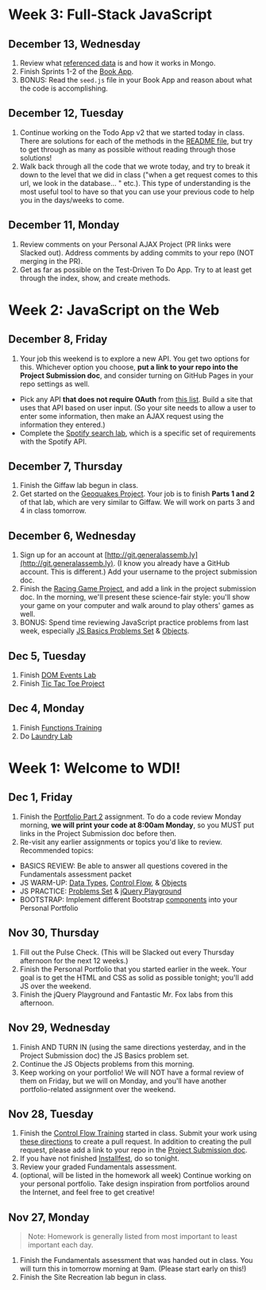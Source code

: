 # Week 3: Full-Stack JavaScript

## December 13, Wednesday
1. Review what [referenced data](https://github.com/SF-WDI-LABS/mongoose-associations#implementation-referenced) is and how it works in Mongo. 
2. Finish Sprints 1-2 of the [Book App](https://github.com/SF-WDI-LABS/mongoose-books-app).
3. BONUS: Read the `seed.js` file in your Book App and reason about what the code is accomplishing.

## December 12, Tuesday
1. Continue working on the Todo App v2 that we started today in class. There are solutions for each of the methods in the [README file](https://github.com/SF-WDI-42/mongoose), but try to get through as many as possible without reading through those solutions!
2. Walk back through all the code that we wrote today, and try to break it down to the level that we did in class ("when a get request comes to this url, we look in the database... " etc.). This type of understanding is the most useful tool to have so that you can use your previous code to help you in the days/weeks to come.

## December 11, Monday
1. Review comments on your Personal AJAX Project (PR links were Slacked out). Address comments by adding commits to your repo (NOT merging in the PR).
2. Get as far as possible on the Test-Driven To Do App. Try to at least get through the index, show, and create methods.

# Week 2: JavaScript on the Web
## December 8, Friday
1. Your job this weekend is to explore a new API. You get two options for this. Whichever option you choose, **put a link to your repo into the Project Submission doc**, and consider turning on GitHub Pages in your repo settings as well.
  * Pick any API **that does not require OAuth** from [this list](https://github.com/toddmotto/public-apis). Build a site that uses that API based on user input. (So your site needs to allow a user to enter some information, then make an AJAX request using the information they entered.)
  * Complete the [Spotify search lab](https://github.com/SF-WDI-LABS/spotify-search-lab), which is a specific set of requirements with the Spotify API.

## December 7, Thursday
1. Finish the Giffaw lab begun in class.
2. Get started on the <a href="https://github.com/SF-WDI-LABS/geoquakes">Geoquakes Project</a>. Your job is to finish **Parts 1 and 2** of that lab, which are very similar to Giffaw. We will work on parts 3 and 4 in class tomorrow.

## December 6, Wednesday
1. Sign up for an account at [http://git.generalassemb.ly](http://git.generalassemb.ly). (I know you already have a GitHub account. This is different.) Add your username to the project submission doc.
2. Finish the [Racing Game Project](https://github.com/sf-wdi-40/project-0), and add a link in the project submission doc. In the morning, we'll present these science-fair style: you'll show your game on your computer and walk around to play others' games as well.
3. BONUS: Spend time reviewing JavaScript practice problems from last week, especially [JS Basics Problems Set](https://github.com/SF-WDI-LABS/problem-set-js-basics) & [Objects](https://github.com/SF-WDI-LABS/js-objects-training).

## Dec 5, Tuesday
1. Finish [DOM Events Lab](https://github.com/SF-WDI-LABS/jquery-events-lab)
2. Finish [Tic Tac Toe Project](https://github.com/SF-WDI-LABS/tic-tac-toe)

## Dec 4, Monday
1. Finish [Functions Training](https://github.com/SF-WDI-LABS/functions-exercises)
2. Do [Laundry Lab](https://github.com/SF-WDI-LABS/js-iterators-laundry-lab)

# Week 1: Welcome to WDI!

## Dec 1, Friday
1. Finish the <a href="https://github.com/SF-WDI-LABS/personal-portfolio/blob/master/part-2.md">Portfolio Part 2</a> assignment. To do a code review Monday morning, **we will print your code at 8:00am Monday**, so you MUST put links in the Project Submission doc before then.
2. Re-visit any earlier assignments or topics you'd like to review. Recommended topics:
  - BASICS REVIEW: Be able to answer all questions covered in the Fundamentals assessment packet
  - JS WARM-UP: [Data Types](https://github.com/SF-WDI-LABS/js-data-types-training), [Control Flow](https://github.com/sf-wdi-labs/js-control-flow-training/), & [Objects](https://github.com/SF-WDI-LABS/js-objects-training)
  - JS PRACTICE: [Problems Set](https://github.com/SF-WDI-LABS/problem-set-js-basics) & [jQuery Playground](https://github.com/SF-WDI-LABS/jquery-playground-lab)
  - BOOTSTRAP: Implement different Bootstrap [components](https://getbootstrap.com/docs/4.0/components/alerts/) into your Personal Portfolio

## Nov 30, Thursday
1. Fill out the Pulse Check. (This will be Slacked out every Thursday afternoon for the next 12 weeks.)
2. Finish the Personal Portfolio that you started earlier in the week. Your goal is to get the HTML and CSS as solid as possible tonight; you'll add JS over the weekend.
3. Finish the jQuery Playground and Fantastic Mr. Fox labs from this afternoon.


## Nov 29, Wednesday
1. Finish AND TURN IN (using the same directions yesterday, and in the Project Submission doc) the JS Basics problem set.
2. Continue the JS Objects problems from this morning.
3. Keep working on your portfolio! We will NOT have a formal review of them on Friday, but we will on Monday, and you'll have another portfolio-related assignment over the weekend.


## Nov 28, Tuesday
1. Finish the [Control Flow Training](https://github.com/sf-wdi-labs/js-control-flow-training/) started in class. Submit your work using [these directions](https://github.com/SF-WDI-LABS/shared_modules/blob/master/how-to/submit-homework.md) to create a pull request. In addition to creating the pull request, please add a link to your repo in the [Project Submission doc](https://docs.google.com/spreadsheets/d/1Phbzp7kwryUhv3C7con25LoUYU8yEoHw7K5-dLSvOnU/edit#gid=0).
2. If you have not finished [Installfest](https://github.com/SF-WDI-LABS/installfest), do so tonight.
3. Review your graded Fundamentals assessment.
4. (optional, will be listed in the homework all week) Continue working on your personal portfolio. Take design inspiration from portfolios around the Internet, and feel free to get creative!

## Nov 27, Monday
> Note: Homework is generally listed from most important to least important each day.

1. Finish the Fundamentals assessment that was handed out in class. You will turn this in tomorrow morning at 9am. (Please start early on this!)
2. Finish the Site Recreation lab begun in class.
